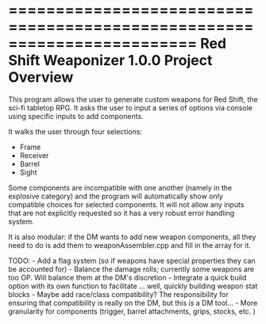 ========================================================================
       Red Shift Weaponizer 1.0.0 Project Overview
========================================================================

This program allows the user to generate custom weapons for Red Shift, 
the sci-fi tabletop RPG. It asks the user to input a series of options 
via console using specific inputs to add components.

It walks the user through four selections:
- Frame
- Receiver
- Barrel
- Sight

Some components are incompatible with one another (namely in the explosive
category) and the program will automatically show only compatible choices
for selected components. It will not allow any inputs that are not explicitly
requested so it has a very robust error handling system.

It is also modular: if the DM wants to add new weapon components, all they 
need to do is add them to weaponAssembler.cpp and fill in the array for it.

TODO: - Add a flag system (so if weapons have special properties they can
        be accounted for)
      - Balance the damage rolls; currently some weapons are too OP. Will
        balance them at the DM's discretion
      - Integrate a quick build option with its own function to facilitate
        ... well, quickly building weapon stat blocks
      - Maybe add race/class compatibility? The responsibility for ensuring
        that compatibility is really on the DM, but this *is* a DM tool...
      - More granularity for components (trigger, barrel attachments, grips,
        stocks, etc. )
